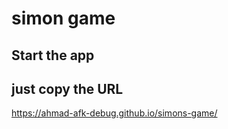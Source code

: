 # simon game 

## Start the app

## just copy the URL
https://ahmad-afk-debug.github.io/simons-game/

